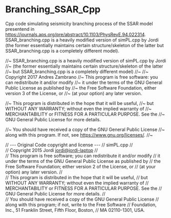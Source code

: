 # Branching_SSAR_Cpp
Cpp code simulating seismicity branching process of the SSAR model presentend in https://journals.aps.org/pre/abstract/10.1103/PhysRevE.94.022314. SSAR_branching.cpp is a heavily modified version of simPL.cpp by Jordi (the former essentially maintains certain structure/skeleton of the latter but SSAR_branching.cpp is a completely different model).

//~   SSAR_branching.cpp is a heavily modified version of simPL.cpp by Jordi
//~		(the former essentially maintains certain structure/skeleton of the latter
//~		but SSAR_branching.cpp is a completely different model)
//~
//~     Copyright 2017 Andres Zambrano
//~ 	This program is free software: you can redistribute it and/or modify
//~ 	it under the terms of the GNU General Public License as published by
//~ 	the Free Software Foundation, either version 3 of the License, or
//~ 	(at your option) any later version.

//~ 	This program is distributed in the hope that it will be useful,
//~ 	but WITHOUT ANY WARRANTY; without even the implied warranty of
//~ 	MERCHANTABILITY or FITNESS FOR A PARTICULAR PURPOSE.  See the
//~ 	GNU General Public License for more details.

//~ 	You should have received a copy of the GNU General Public License
//~ 	along with this program.  If not, see <https://www.gnu.org/licenses/>.
//~ 

//		--- Original Code copyright and license ---
//		simPL.cpp
//		
//      Copyright 2015 Jordi <jordi@jordi-laptop>
//      
//      This program is free software; you can redistribute it and/or modify
//      it under the terms of the GNU General Public License as published by
//      the Free Software Foundation; either version 2 of the License, or
//      (at your option) any later version.
//      
//      This program is distributed in the hope that it will be useful,
//      but WITHOUT ANY WARRANTY; without even the implied warranty of
//      MERCHANTABILITY or FITNESS FOR A PARTICULAR PURPOSE.  See the
//      GNU General Public License for more details.
//      
//      You should have received a copy of the GNU General Public License
//      along with this program; if not, write to the Free Software
//      Foundation, Inc., 51 Franklin Street, Fifth Floor, Boston,
//      MA 02110-1301, USA.
